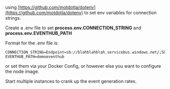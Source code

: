 using [https://github.com/motdotla/dotenv](https://github.com/motdotla/dotenv) to set env variables for connection strings.

Create a .env file to set **process.env.CONNECTION_STRING** and **process.env.EVENTHUB_PATH**

Format for the .env file is:

```
CONNECTION_STRING=Endpoint=sb://blahblahblah.servicebus.windows.net/;SharedAccessKeyName=RootManageSharedAccessKey;SharedAccessKey=234566762354712634sadkfhaskdhgasoQHrg=
EVENTHUB_PATH=demoeventhub
```


or set them via your Docker Config, or however else you want to configure the node image.

Start multiple instances to crank up the event generation rates.